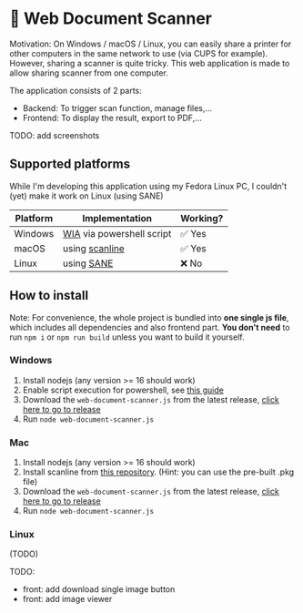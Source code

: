 # 📄 Web Document Scanner

Motivation: On Windows / macOS / Linux, you can easily share a printer for other computers in the same network to use (via CUPS for example). However, sharing a scanner is quite tricky. This web application is made to allow sharing scanner from one computer.

The application consists of 2 parts:
- Backend: To trigger scan function, manage files,...
- Frontend: To display the result, export to PDF,...

TODO: add screenshots

## Supported platforms

While I'm developing this application using my Fedora Linux PC, I couldn't (yet) make it work on Linux (using SANE)

| Platform | Implementation | Working? |
| --- | --- | --- |
| Windows | [WIA](https://learn.microsoft.com/en-us/windows/win32/wia/-wia-startpage) via powershell script | ✅ Yes |
| macOS | using [scanline](https://github.com/klep/scanline) | ✅ Yes |
| Linux | using [SANE](http://www.sane-project.org/) | ❌ No |

## How to install

Note: For convenience, the whole project is bundled into **one single js file**, which includes all dependencies and also frontend part. **You don't need** to run `npm i` or `npm run build` unless you want to build it yourself.

### Windows

1. Install nodejs (any version >= 16 should work)
2. Enable script execution for powershell, see [this guide](https://superuser.com/questions/106360/how-to-enable-execution-of-powershell-scripts)
3. Download the `web-document-scanner.js` from the latest release, [click here to go to release](https://github.com/ngxson/web-document-scanner/releases)
4. Run `node web-document-scanner.js`

### Mac

1. Install nodejs (any version >= 16 should work)
2. Install scanline from [this repository](https://github.com/klep/scanline). (Hint: you can use the pre-built .pkg file)
3. Download the `web-document-scanner.js` from the latest release, [click here to go to release](https://github.com/ngxson/web-document-scanner/releases)
4. Run `node web-document-scanner.js`

### Linux

(TODO)

TODO:
- front: add download single image button
- front: add image viewer